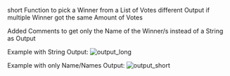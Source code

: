 short Function to pick a Winner from a List of Votes
different Output if multiple Winner got the same Amount of Votes

Added Comments to get only the Name of the Winner/s instead of a String as Output

Example with String Output:
![output_long](https://user-images.githubusercontent.com/43956685/126900958-416222f7-c4ed-4e1e-beb1-40a688b76f49.png)

Example with only Name/Names Output:
![output_short](https://user-images.githubusercontent.com/43956685/126900966-04fa062d-8c36-45e2-9ab0-a644f60d809c.png)

